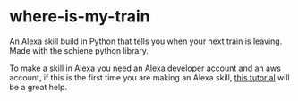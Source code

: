 # where-is-my-train

An Alexa skill build in Python that tells you when your next train is leaving. Made with the schiene python library. 

To make a skill in Alexa you need an Alexa developer account and an aws account, if this is the first time you are making an Alexa skill, [this tutorial] will be a great help.

[this tutorial]: https://github.com/alexa/skill-sample-nodejs-fact
